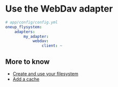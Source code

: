 # Use the WebDav adapter

```yml
# app/config/config.yml
oneup_flysystem:
    adapters:
        my_adapter:
            webdav:
                client: ~
```

## More to know
* [Create and use your filesystem](filesystem_create.md)
* [Add a cache](filesystem_cache.md)